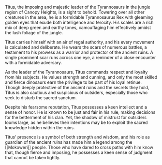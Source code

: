 Titus, the imposing and majestic leader of the Tyrannosaurs in the jungle region of Canopy Heights, is a sight to behold. Towering over all other creatures in the area, he is a formidable Tyrannosaurus Rex with gleaming golden eyes that exude both intelligence and ferocity. His scales are a rich mix of deep green and earthy tones, camouflaging him effectively amidst the lush foliage of the jungle.

Titus carries himself with an air of regal authority, and his every movement is calculated and deliberate. He wears the scars of numerous battles, a testament to his prowess as a warrior and protector of the ancient ruins. A single prominent scar runs across one eye, a reminder of a close encounter with a formidable adversary.

As the leader of the Tyrannosaurs, Titus commands respect and loyalty from his subjects. He values strength and cunning, and only the most skilled and fierce dinosaurs earn the privilege to be part of his loyal retinue. Though deeply protective of the ancient ruins and the secrets they hold, Titus is also cautious and suspicious of outsiders, especially those who seek to disturb the sacred sanctum.

Despite his fearsome reputation, Titus possesses a keen intellect and a sense of honor. He is known to be just and fair in his rule, making decisions for the betterment of his clan. Yet, the shadow of mistrust for outsiders looms large, as he believes their intentions may be to exploit the sacred knowledge hidden within the ruins.

Titus' presence is a symbol of both strength and wisdom, and his role as guardian of the ancient ruins has made him a legend among the [[Mokoweri]] people. Those who have dared to cross paths with him know that, though fierce and imposing, he possesses a keen sense of judgment that cannot be taken lightly.


